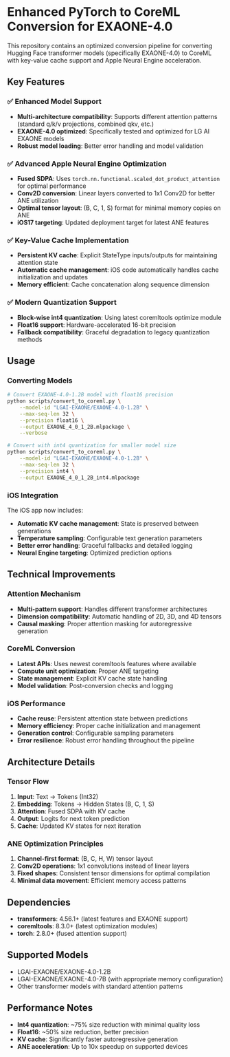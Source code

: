 # Enhanced PyTorch to CoreML Conversion for EXAONE-4.0

This repository contains an optimized conversion pipeline for converting Hugging Face transformer models (specifically EXAONE-4.0) to CoreML with key-value cache support and Apple Neural Engine acceleration.

## Key Features

### ✅ Enhanced Model Support
- **Multi-architecture compatibility**: Supports different attention patterns (standard q/k/v projections, combined qkv, etc.)
- **EXAONE-4.0 optimized**: Specifically tested and optimized for LG AI EXAONE models
- **Robust model loading**: Better error handling and model validation

### ✅ Advanced Apple Neural Engine Optimization
- **Fused SDPA**: Uses `torch.nn.functional.scaled_dot_product_attention` for optimal performance
- **Conv2D conversion**: Linear layers converted to 1x1 Conv2D for better ANE utilization
- **Optimal tensor layout**: (B, C, 1, S) format for minimal memory copies on ANE
- **iOS17 targeting**: Updated deployment target for latest ANE features

### ✅ Key-Value Cache Implementation
- **Persistent KV cache**: Explicit StateType inputs/outputs for maintaining attention state
- **Automatic cache management**: iOS code automatically handles cache initialization and updates
- **Memory efficient**: Cache concatenation along sequence dimension

### ✅ Modern Quantization Support
- **Block-wise int4 quantization**: Using latest coremltools optimize module
- **Float16 support**: Hardware-accelerated 16-bit precision
- **Fallback compatibility**: Graceful degradation to legacy quantization methods

## Usage

### Converting Models

```bash
# Convert EXAONE-4.0-1.2B model with float16 precision
python scripts/convert_to_coreml.py \
    --model-id "LGAI-EXAONE/EXAONE-4.0-1.2B" \
    --max-seq-len 32 \
    --precision float16 \
    --output EXAONE_4_0_1_2B.mlpackage \
    --verbose

# Convert with int4 quantization for smaller model size
python scripts/convert_to_coreml.py \
    --model-id "LGAI-EXAONE/EXAONE-4.0-1.2B" \
    --max-seq-len 32 \
    --precision int4 \
    --output EXAONE_4_0_1_2B_int4.mlpackage
```

### iOS Integration

The iOS app now includes:
- **Automatic KV cache management**: State is preserved between generations
- **Temperature sampling**: Configurable text generation parameters
- **Better error handling**: Graceful fallbacks and detailed logging
- **Neural Engine targeting**: Optimized prediction options

## Technical Improvements

### Attention Mechanism
- **Multi-pattern support**: Handles different transformer architectures
- **Dimension compatibility**: Automatic handling of 2D, 3D, and 4D tensors
- **Causal masking**: Proper attention masking for autoregressive generation

### CoreML Conversion
- **Latest APIs**: Uses newest coremltools features where available
- **Compute unit optimization**: Proper ANE targeting
- **State management**: Explicit KV cache state handling
- **Model validation**: Post-conversion checks and logging

### iOS Performance
- **Cache reuse**: Persistent attention state between predictions
- **Memory efficiency**: Proper cache initialization and management
- **Generation control**: Configurable sampling parameters
- **Error resilience**: Robust error handling throughout the pipeline

## Architecture Details

### Tensor Flow
1. **Input**: Text → Tokens (Int32)
2. **Embedding**: Tokens → Hidden States (B, C, 1, S)
3. **Attention**: Fused SDPA with KV cache
4. **Output**: Logits for next token prediction
5. **Cache**: Updated KV states for next iteration

### ANE Optimization Principles
1. **Channel-first format**: (B, C, H, W) tensor layout
2. **Conv2D operations**: 1x1 convolutions instead of linear layers
3. **Fixed shapes**: Consistent tensor dimensions for optimal compilation
4. **Minimal data movement**: Efficient memory access patterns

## Dependencies

- **transformers**: 4.56.1+ (latest features and EXAONE support)
- **coremltools**: 8.3.0+ (latest optimization modules)
- **torch**: 2.8.0+ (fused attention support)

## Supported Models

- LGAI-EXAONE/EXAONE-4.0-1.2B
- LGAI-EXAONE/EXAONE-4.0-7B (with appropriate memory configuration)
- Other transformer models with standard attention patterns

## Performance Notes

- **Int4 quantization**: ~75% size reduction with minimal quality loss
- **Float16**: ~50% size reduction, better precision
- **KV cache**: Significantly faster autoregressive generation
- **ANE acceleration**: Up to 10x speedup on supported devices